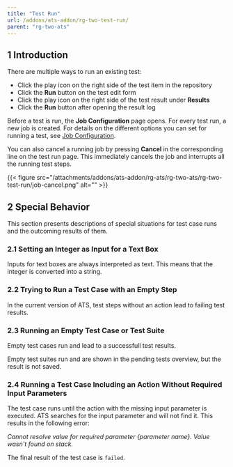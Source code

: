 ```yaml
---
title: "Test Run"
url: /addons/ats-addon/rg-two-test-run/
parent: "rg-two-ats"
---
```


## 1 Introduction

There are multiple ways to run an existing test:

* Click the play icon on the right side of the test item in the repository
* Click the **Run** button on the test edit form
* Click the play icon on the right side of the test result under **Results**
* Click the **Run** button after opening the result log

Before a test is run, the **Job Configuration** page opens. For every test run, a new job is created. For details on the different options you can set for running a test, see [Job Configuration](/addons/ats-addon/rg-two-test-run-configuration/).

You can also cancel a running job by pressing **Cancel** in the corresponding line on the test run page. This immediately cancels the job and interrupts all the running test steps.

{{< figure src="/attachments/addons/ats-addon/rg-ats/rg-two-ats/rg-two-test-run/job-cancel.png" alt="" >}}

## 2 Special Behavior 

This section presents descriptions of special situations for test case runs and the outcoming results of them.

### 2.1 Setting an Integer as Input for a Text Box

Inputs for text boxes are always interpreted as text. This means that the integer is converted into a string.

### 2.2 Trying to Run a Test Case with an Empty Step

In the current version of ATS, test steps without an action lead to failing test results.

### 2.3 Running an Empty Test Case or Test Suite

Empty test cases run and lead to a successfull test results.

Empty test suites run and are shown in the pending tests overview, but the result is not saved.

### 2.4 Running a Test Case Including an Action Without Required Input Parameters

The test case runs until the action with the missing input parameter is executed. ATS searches for the input parameter and will not find it. This results in the following error:

*Cannot resolve value for required parameter {parameter name}. Value wasn't found on stack.*

The final result of the test case is `failed`.
